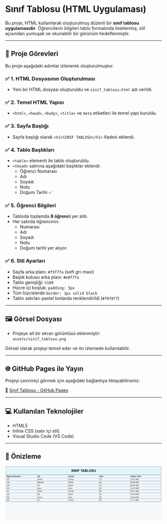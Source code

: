 # Sınıf Tablosu (HTML Uygulaması)

Bu proje, HTML kullanılarak oluşturulmuş düzenli bir **sınıf tablosu uygulamasıdır**. Öğrencilerin bilgileri tablo formatında listelenmiş, stil açısından yumuşak ve okunabilir bir görünüm hedeflenmiştir.

---

## 🎯 Proje Görevleri

Bu proje aşağıdaki adımlar izlenerek oluşturulmuştur:

### ✅ 1. HTML Dosyasının Oluşturulması
- Yeni bir HTML dosyası oluşturuldu ve `sinif_tablosu.html` adı verildi.

### ✅ 2. Temel HTML Yapısı
- `<html>`, `<head>`, `<body>`, `<title>` ve `meta` etiketleri ile temel yapı kuruldu.

### ✅ 3. Sayfa Başlığı
- Sayfa başlığı olarak `<h1>SINIF TABLOSU</h1>` ifadesi eklendi.

### ✅ 4. Tablo Başlıkları
- `<table>` elementi ile tablo oluşturuldu.
- `<thead>` satırına aşağıdaki başlıklar eklendi:
  - Öğrenci Numarası
  - Adı
  - Soyadı
  - Notu
  - Doğum Tarihi ✅

### ✅ 5. Öğrenci Bilgileri
- Tabloda toplamda **8 öğrenci** yer aldı.
- Her satırda öğrencinin:
  - Numarası
  - Adı
  - Soyadı
  - Notu
  - Doğum tarihi yer alıyor.

### ✅ 6. Stil Ayarları
- Sayfa arka planı: `#f5f7fa` (soft gri-mavi)
- Başlık kutusu arka planı: `#e0f7fa`
- Tablo genişliği: `%100`
- Hücre içi boşluk: `padding: 5px`
- Tüm hücrelerde `border: 1px solid black`
- Tablo satırları pastel tonlarda renklendirildi (`#f0f8ff`)

---

## 🖼 Görsel Dosyası

- Projeye ait bir ekran görüntüsü eklenmiştir:  
  `assets/sinif_tablosu.png`

Görsel olarak projeyi temsil eder ve ön izlemede kullanılabilir.

---

## 🌐 GitHub Pages ile Yayın

Projeyi çevrimiçi görmek için aşağıdaki bağlantıya tıklayabilirsiniz:

🔗 [Sınıf Tablosu - GitHub Pages](https://github.com/sercanyalcinkaya/Calismalarim/blob/main/sinif_tablosu.html)

---


## 💻 Kullanılan Teknolojiler

- HTML5
- Inline CSS (satır içi stil)
- Visual Studio Code (VS Code)

---

## 📸 Önizleme

![Sınıf Tablosu Görseli](assets/sinif_tablosu.png)
